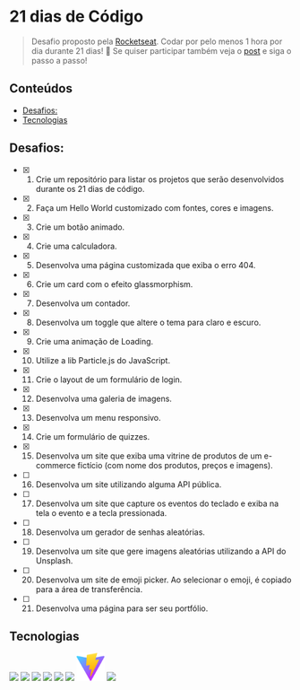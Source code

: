 # 21 dias de Código

> Desafio proposto pela [Rocketseat](https://www.rocketseat.com.br/). Codar por pelo menos 1 hora por dia durante 21 dias! 🚀 Se quiser participar também veja o [post](https://www.instagram.com/p/ChTBg1BpLGU/) e siga o passo a passo!

## Conteúdos
  - [Desafios:](#desafios)
  - [Tecnologias](#tecnologias)

## Desafios:
- [x] 1. Crie um repositório para listar os projetos que serão desenvolvidos durante os 21 dias de código.
- [x] 2. Faça um Hello World customizado com fontes, cores e imagens.
- [x] 3. Crie um botão animado.
- [x] 4. Crie uma calculadora.
- [x] 5. Desenvolva uma página customizada que exiba o erro 404.
- [x] 6. Crie um card com o efeito glassmorphism.
- [x] 7. Desenvolva um contador.
- [x] 8. Desenvolva um toggle que altere o tema para claro e escuro.
- [x] 9. Crie uma animação de Loading.
- [x] 10. Utilize a lib Particle.js do JavaScript.
- [x] 11. Crie o layout de um formulário de login.
- [x] 12. Desenvolva uma galeria de imagens.
- [x] 13. Desenvolva um menu responsivo.
- [x] 14. Crie um formulário de quizzes. 
- [x] 15. Desenvolva um site que exiba uma vitrine de produtos de um e-commerce fictício (com nome dos produtos, preços e imagens).
- [ ] 16. Desenvolva um site utilizando alguma API pública.
- [ ] 17. Desenvolva um site que capture os eventos do teclado e exiba na tela o evento e a tecla pressionada. 
- [ ] 18. Desenvolva um gerador de senhas aleatórias.
- [ ] 19. Desenvolva um site que gere imagens aleatórias utilizando a API do Unsplash.
- [ ] 20. Desenvolva um site de emoji picker. Ao selecionar o emoji, é copiado para a área de transferência. 
- [ ] 21. Desenvolva uma página para ser seu portfólio.
## Tecnologias

<a href="https://developer.mozilla.org/pt-BR/docs/Web/HTML"><img src="https://cdn.jsdelivr.net/gh/devicons/devicon/icons/html5/html5-original.svg" width="50px" /></a>
<a href="https://developer.mozilla.org/pt-BR/docs/Web/CSS"><img src="https://cdn.jsdelivr.net/gh/devicons/devicon/icons/css3/css3-original.svg" width="50px" /></a>
<a href="https://developer.mozilla.org/en-US/docs/Web/javascript"><img src="https://cdn.jsdelivr.net/gh/devicons/devicon/icons/javascript/javascript-original.svg" width="50px" /></a>
<a href="https://reactjs.org/"><img src="https://cdn.jsdelivr.net/gh/devicons/devicon/icons/react/react-original.svg" width="50px" /></a>
<a href="https://tailwindcss.com/"><img src="https://cdn.jsdelivr.net/gh/devicons/devicon/icons/tailwindcss/tailwindcss-plain.svg" width="50px" /></a>
<a href="https://sass-lang.com/"><img src="https://cdn.jsdelivr.net/gh/devicons/devicon/icons/sass/sass-original.svg" width="50px" /></a>
<a href="https://vitejs.dev/"><img src="./.github/vite.svg" width="50px" /></a>
<a href="https://www.mongodb.com/"><img src="https://cdn.jsdelivr.net/gh/devicons/devicon/icons/mongodb/mongodb-original.svg" width="50px" /></a>
